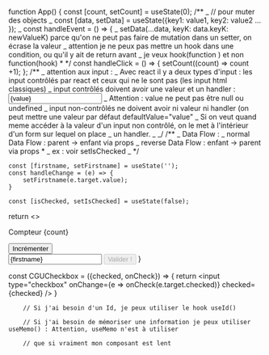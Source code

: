 function App() {
const [count, setCount] = useState(0);
/**
_ // pour muter des objects
_ const [data, setData] = useState({key1: value1, key2: value2 ... });
_ const handleEvent = () => {
_ setData(...data, keyK: data.keyK: newValueK) parce qu'on ne peut pas faire de mutation dans un setter, on écrase la valeur
_ attention je ne peux pas mettre un hook dans une condition, ou qu'il y ait de return avant
_ je veux hook(function ) et non function(hook) \* \*/
const handleClick = () => {
setCount((count) => count +1);
};
/**
_ attention aux input :
_ Avec react il y a deux types d'input : les input contrôlés par react et ceux qui ne le sont pas (les input html classiques)
_ input contrôlés doivent avoir une valeur et un handler : <input type="type" value={value} onChange={handleChange}/>
_ Attention : value ne peut pas être null ou undefined
_ input non-contrôlés ne doivent avoir ni valeur ni handler (on peut mettre une valeur par défaut defaultValue="value"
_ Si on veut quand meme accéder à la valeur d'un input non contrôlé, on le met à l'intérieur d'un form sur lequel on place
_ un handler.
_ _/
/\*\*
_ Data Flow :
_ normal Data Flow : parent -> enfant via props
_ reverse Data Flow : enfant -> parent via props \*
_ ex : voir setIsChecked
_ \*/

    const [firstname, setFirstname] = useState('');
    const handleChange = (e) => {
    	setFirstname(e.target.value);
    }

    const [isChecked, setIsChecked] = useState(false);

return <>

<p> Compteur {count} </p>
<button onClick={handleClick} >Incrémenter</button>
<form>
<input type="text" value={firstname} onChange = {handleChange}/>
<CGUCheckbox checked={isChecked} onCheck={setIsChecked}/>
<button disabled={!isChecked}> Valider ! </button>
</form>
</>
}

const CGUCheckbox = ({checked, onCheck}) => {
return <input type="checkbox" onChange={e => onCheck(e.target.checked)} checked={checked} />
}


		// Si j'ai besoin d'un Id, je peux utiliser le hook useId()

		// Si j'ai besoin de mémoriser une information je peux utiliser useMemo() : Attention, useMemo n'est à utiliser

		// que si vraiment mon composant est lent